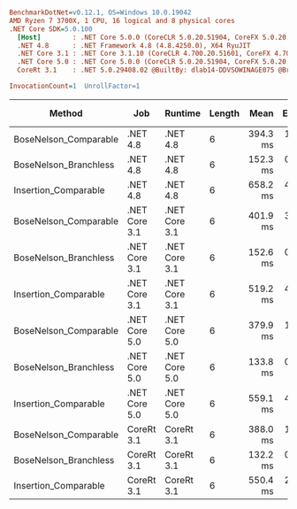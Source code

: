 ``` ini

BenchmarkDotNet=v0.12.1, OS=Windows 10.0.19042
AMD Ryzen 7 3700X, 1 CPU, 16 logical and 8 physical cores
.NET Core SDK=5.0.100
  [Host]        : .NET Core 5.0.0 (CoreCLR 5.0.20.51904, CoreFX 5.0.20.51904), X64 RyuJIT
  .NET 4.8      : .NET Framework 4.8 (4.8.4250.0), X64 RyuJIT
  .NET Core 3.1 : .NET Core 3.1.10 (CoreCLR 4.700.20.51601, CoreFX 4.700.20.51901), X64 RyuJIT
  .NET Core 5.0 : .NET Core 5.0.0 (CoreCLR 5.0.20.51904, CoreFX 5.0.20.51904), X64 RyuJIT
  CoreRt 3.1    : .NET 5.0.29408.02 @BuiltBy: dlab14-DDVSOWINAGE075 @Branch: master @Commit: 4ce1c21ac0d4d1a3b7f7a548214966f69ac9f199, X64 AOT

InvocationCount=1  UnrollFactor=1  

```
|                Method |           Job |       Runtime | Length |     Mean |   Error |  StdDev | Gen 0 | Gen 1 | Gen 2 | Allocated |
|---------------------- |-------------- |-------------- |------- |---------:|--------:|--------:|------:|------:|------:|----------:|
| BoseNelson_Comparable |      .NET 4.8 |      .NET 4.8 |      6 | 394.3 ms | 1.66 ms | 1.56 ms |     - |     - |     - |         - |
| BoseNelson_Branchless |      .NET 4.8 |      .NET 4.8 |      6 | 152.3 ms | 0.32 ms | 0.29 ms |     - |     - |     - |         - |
|  Insertion_Comparable |      .NET 4.8 |      .NET 4.8 |      6 | 658.2 ms | 4.71 ms | 4.41 ms |     - |     - |     - |         - |
| BoseNelson_Comparable | .NET Core 3.1 | .NET Core 3.1 |      6 | 401.9 ms | 3.26 ms | 3.05 ms |     - |     - |     - |    1336 B |
| BoseNelson_Branchless | .NET Core 3.1 | .NET Core 3.1 |      6 | 152.6 ms | 0.55 ms | 0.49 ms |     - |     - |     - |         - |
|  Insertion_Comparable | .NET Core 3.1 | .NET Core 3.1 |      6 | 519.2 ms | 4.14 ms | 3.88 ms |     - |     - |     - |         - |
| BoseNelson_Comparable | .NET Core 5.0 | .NET Core 5.0 |      6 | 379.9 ms | 1.23 ms | 1.15 ms |     - |     - |     - |         - |
| BoseNelson_Branchless | .NET Core 5.0 | .NET Core 5.0 |      6 | 133.8 ms | 0.85 ms | 0.71 ms |     - |     - |     - |         - |
|  Insertion_Comparable | .NET Core 5.0 | .NET Core 5.0 |      6 | 559.1 ms | 4.87 ms | 4.55 ms |     - |     - |     - |         - |
| BoseNelson_Comparable |    CoreRt 3.1 |    CoreRt 3.1 |      6 | 388.0 ms | 1.07 ms | 1.01 ms |     - |     - |     - |         - |
| BoseNelson_Branchless |    CoreRt 3.1 |    CoreRt 3.1 |      6 | 132.2 ms | 0.43 ms | 0.38 ms |     - |     - |     - |         - |
|  Insertion_Comparable |    CoreRt 3.1 |    CoreRt 3.1 |      6 | 550.4 ms | 2.52 ms | 2.35 ms |     - |     - |     - |         - |
